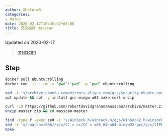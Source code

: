 ```yaml
---
author: XhstormR
categories:
- Notes
date: 2020-02-17T16:45:32+08:00
title: 交叉编译 masscan
---
```


<!--more-->

Updated on 2020-02-17

> [masscan](https://github.com/robertdavidgraham/masscan)

## Step
```bash
docker pull ubuntu:rolling
docker run -it --rm -v `pwd`:`pwd` -w `pwd` ubuntu:rolling

sed -i 's/archive.ubuntu.com/mirrors.aliyun.com/g;s/security.ubuntu.com/mirrors.aliyun.com/g' /etc/apt/sources.list
apt update && apt -y install gcc-mingw-w64 make curl unzip

curl -LO https://github.com/robertdavidgraham/masscan/archive/master.zip
unzip master.zip && cd masscan-master

find -type f -exec sed -i 's/WinSock.h/winsock.h/g;s/WinSock2.h/winsock2.h/g;s/Windows.h/windows.h/g' {} +
sed -i 's/-march=i686//g;s/CC = cc/CC = x86_64-w64-mingw32-gcc/g;s/lIPHLPAPI/liphlpapi/g;s/lWs2_32/lws2_32/g' Makefile
make
```
